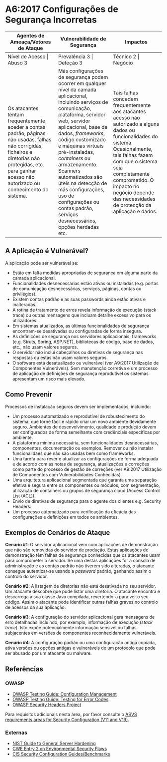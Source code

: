 # A6:2017 Configurações de Segurança Incorretas

| Agentes de Ameaça/Vetores de Ataque | Vulnerabilidade de Segurança | Impactos |
| -- | -- | -- |
| Nível de Acesso \| Abuso 3 | Prevalência 3 \| Deteção 3 | Técnico 2 \| Negócio |
| Os atacantes tentam frequentemente aceder a contas padrão, páginas não usadas, falhas não corrigidas, ficheiros e diretorias não protegidas, etc. para ganhar acesso não autorizado ou conhecimento do sistema. | Más configurações de segurança podem ocorrer em qualquer nível da camada aplicacional, incluindo serviços de comunicação, plataforma, servidor web, servidor aplicacional, base de dados, _frameworks_, código customizado e máquinas virtuais pré-instaladas, _containers_ ou armazenamento. Scanners automatizados são úteis na detecção de más configurações, uso de configurações ou contas padrão, serviços desnecessários, opções herdadas etc. | Tais falhas concedem frequentemente aos atacantes acesso não autorizado a alguns dados ou funcionalidades do sistema. Ocasionalmente, tais falhas fazem com que o sistema seja completamente comprometido. O impacto no negócio depende das necessidades de protecção da aplicação e dados. |

## A Aplicação é Vulnerável?

A aplicação pode ser vulnerável se:

* Estão em falta medidas apropriadas de segurança em alguma parte da camada
  aplicacional.
* Funcionalidades desnecessárias estão ativas ou instaladas (e.g. portas de
  comunicação desnecessárias, serviços, páginas, contas ou privilégios).
* Existem contas padrão e as suas passwords ainda estão ativas e inalteradas.
* A rotina de tratamento de erros revela informação de execução (stack trace) ou
  outras mensagens que incluam detalhe excessivo para os utilizadores.
* Em sistemas atualizados, as últimas funcionalidades de segurança encontram-se
  desativadas ou configuradas de forma insegura.
* As definições de segurança nos servidores aplicacionais, frameworks (e.g.
  Struts, Spring, ASP.NET), bibliotecas de código, base de dados, etc., não usam
  valores seguros.
* O servidor não inclui cabeçalhos ou diretivas de segurança nas respostas ou
  estas não usam valores seguros.
* O software está desatualizado ou vulnerável (ver A9:2017 Utilização de
  Componentes Vulneráveis). Sem manutenção corretiva e um processo de aplicação
  de definições de segurança reprodutível os sistemas apresentam um risco mais
  elevado.

## Como Prevenir

Processos de instalação seguros devem ser implementados, incluindo:

* Um processo automatizado e reprodutível de robustecimento do sistema, que
  torne fácil e rápido criar um novo ambiente devidamente seguro. Ambientes de
  desenvolvimento, qualidade e produção devem ser configurados de forma
  semelhante com credênciais específicas por ambiente.
* A plataforma mínima necessária, sem funcionalidades desnecessárias,
  componentes, documentação ou exemplos. Remover ou não instalar funcionalidaes
  que não são usadas bem como frameworks.
* Uma tarefa para rever e atualizar as configurações de forma adequada e de
  acordo com as notas de segurança, atualizações e correções como parte do
  processo de gestão de correções (ver A9:2017 Utilização de Componentes com
  Vulnerabilidades Conhecidas).
* Uma arquitetura aplicacional segmentada que garanta uma separação efetiva e
  segura entre os componentes ou módulos, com segmentação, utilização de
  containers ou grupos de segurança cloud (Access Control List (ACL)).
* Envio de diretivas de segurança para o agente dos clientes e.g. Security
  Headers.
* Um processo automatizado para verificação da eficácia das configurações e
  definições em todos os ambientes.

## Exemplos de Cenários de Ataque

**Cenário #1**: O servidor aplicacional vem com aplicações de demonstração que
não são removidas do servidor de produção. Estas aplicações de demonstração têm
falhas de segurança conhecidas que os atacantes usam para comprometer o
servidor. Se uma destas aplicações for a consola de administração e as contas
padrão não tiverem sido alteradas, o atacante consegue autenticar-se usando a
_password_ padrão, ganhando assim o controlo do servidor.

**Cenário #2**: A listagem de diretorias não está desativada no seu servidor.
Um atacante descobre que pode listar uma diretoria. O atacante encontra e
descarrega a sua classe Java compilada, revertendo-a para ver o seu código.
Assim o atacante pode identificar outras falhas graves no controlo de acessos da
sua aplicação.

**Cenário #3**: A configuração do servidor aplicacional gera mensagens de
erro detalhadas incluíndo, por exemplo, informação de execução (_stack trace_).
Isto expõe potencialmente informação sensível ou falhas subjacentes em versões
de componentes reconhecidamente vulneráveis.

**Cenário #4**: A configuração padrão ou uma configuração antiga copiada, ativa
versões ou opções antigas e vulneráveis de um protocolo que pode ser abusado por
um atacante ou malware.

## Referências

### OWASP

* [OWASP Testing Guide: Configuration Management][2]
* [OWASP Testing Guide: Testing for Error Codes][3]
* [OWASP Security Headers Project][1]

Para requisitos adicionais nesta área, por favor consulte o [ASVS requirements
areas for Security Configuration (V11 and V19)][4].

### Externas

* [NIST Guide to General Server Hardening][5]
* [CWE Entry 2 on Environmental Security Flaws][6]
* [CIS Security Configuration Guides/Benchmarks][7]

[1]: https://www.owasp.org/index.php/OWASP_Secure_Headers_Project
[2]: https://www.owasp.org/index.php/Testing_for_configuration_management
[3]: https://www.owasp.org/index.php/Testing_for_Error_Code_(OWASP-IG-006)
[4]: https://www.owasp.org/index.php/ASVS
[5]: https://csrc.nist.gov/publications/detail/sp/800-123/final
[6]: https://cwe.mitre.org/data/definitions/2.html
[7]: https://www.cisecurity.org/cis-benchmarks/

